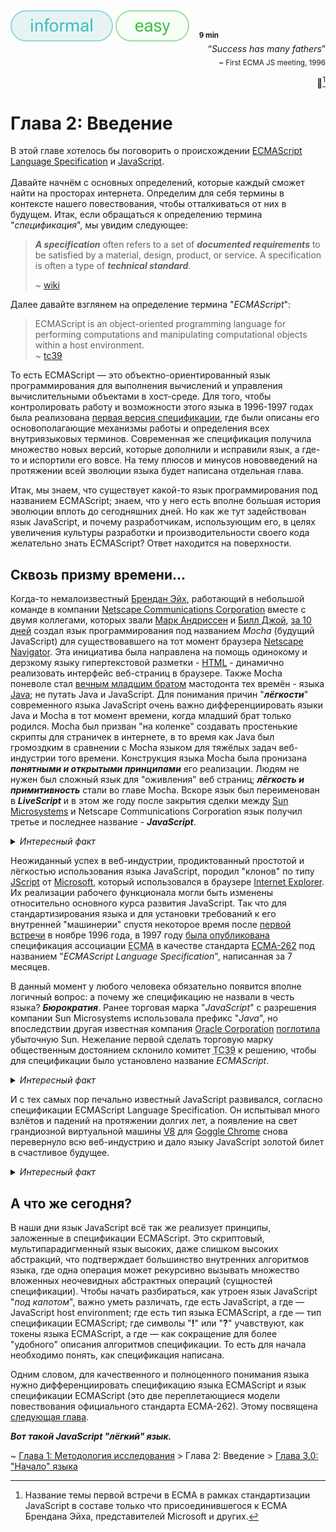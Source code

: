 <div align='left'>
    <img src='assets/informal.svg'>
    <img src='assets/easy.svg'>
    &nbsp;&nbsp;
    <sup><b>9 min</b></sup>
</div>

<div align='right'>
    <q><i>Success has many fathers</i></q>
    <br>
    <sub>~ First ECMA JS meeting, 1996</sub>

📜[^1]

</div>

# Глава 2: Введение

В этой главе хотелось бы поговорить о происхождении
[ECMAScript Language Specification](https://tc39.es/ecma262/multipage/) и
[JavaScript](https://en.wikipedia.org/wiki/JavaScript). <br><br> Давайте начнём с основных
определений, которые каждый сможет найти на просторах интернета. Определим для себя термины в
контексте нашего повествования, чтобы отталкиваться от них в будущем. Итак, если обращаться к
определению термина "_спецификация_", мы увидим следующее:

> **_A specification_** often refers to a set of **_documented requirements_** to be satisfied by a
> material, design, product, or service. A specification is often a type of **_technical
> standard_**.
>
> ~ [wiki](<https://en.wikipedia.org/wiki/Specification_(technical_standard)>)

Далее давайте взглянем на определение термина "_ECMAScript_":

> ECMAScript is an object-oriented programming language for performing computations and manipulating
> computational objects within a host environment.  
>  ~ [tc39](https://tc39.es/ecma262/multipage/overview.html#sec-overview)

То есть ECMAScript — это объектно-ориентированный язык программирования для выполнения вычислений и
управления вычислительными объектами в хост-среде. Для того, чтобы контролировать работу и
возможности этого языка в 1996-1997 годах была реализована
[первая версия спецификации](https://web.archive.org/web/19981203070212/http://cgi.netscape.com/newsref/pr/newsrelease289.html),
где были описаны его основополагающие механизмы работы и определения всех внутриязыковых терминов.
Современная же спецификация получила множество новых версий, которые дополнили и исправили язык, а
где-то и испортили его вовсе. На тему плюсов и минусов нововведений на протяжении всей эволюции
языка будет написана отдельная глава.

Итак, мы знаем, что существует какой-то язык программирования под названием ECMAScript; знаем, что у
него есть вполне большая история эволюции вплоть до сегодняшних дней. Но как же тут задействован
язык JavaScript, и почему разработчикам, использующим его, в целях увеличения культуры разработки и
производительности своего кода желательно знать ECMAScript? Ответ находится на поверхности.

## Сквозь призму времени...

Когда-то немалоизвестный [Брендан Эйх](https://en.wikipedia.org/wiki/Brendan_Eich), работающий в
небольшой команде в компании
[Netscape Communications Corporation](https://en.wikipedia.org/wiki/Netscape) вместе с двумя
коллегами, которых звали [Марк Андриссен](https://en.wikipedia.org/wiki/Marc_Andreessen) и
[Билл Джой](https://en.wikipedia.org/wiki/Bill_Joy),
[за 10 дней](https://brendaneich.com/2011/06/new-javascript-engine-module-owner/#:~:text=know%2C%20I%20wrote-,JavaScript%20in%20ten%20days.,-JS%20was%20born)
создал язык программирования под названием _Mocha_ (будущий JavaScript) для существовавшего на тот
момент браузера [Netscape Navigator](https://en.wikipedia.org/wiki/Netscape_Navigator). Эта
инициатива была направлена на помощь одинокому и дерзкому языку гипертекстовой разметки -
[HTML](https://en.wikipedia.org/wiki/HTML) - динамично реализовать интерфейс веб-страниц в браузере.
Также Mocha поневоле стал
[вечным младшим братом](https://brendaneich.com/2011/06/new-javascript-engine-module-owner/#:~:text=JS%20was%20born-,under%20the%20shadow%20of%20Java,-%2C%20and%20in%20spite)
мастодонта тех времён - языка [Java](<https://en.wikipedia.org/wiki/Java_(programming_language)>);
не путать Java и JavaScript. Для понимания причин "**_лёгкости_**" современного языка JavaScript
очень важно дифференциировать языки Java и Mocha в тот момент времени, когда младший брат только
родился. Mocha был призван "на коленке" создавать простенькие скрипты для страничек в интернете, в
то время как Java был громоздким в сравнении с Mocha языком для тяжёлых задач веб-индустрии того
времени. Конструкция языка Mocha была пронизана **_понятными и открытыми принципами_** его
реализации. Людям не нужен был сложный язык для "оживления" веб страниц; **_лёгкость и
примитивность_** стали во главе Mocha. Вскоре язык был переименован в **_LiveScript_** и в этом же
году после закрытия сделки между [Sun Microsystems](https://en.wikipedia.org/wiki/Sun_Microsystems)
и Netscape Communications Corporation язык получил третье и последнее название - **_JavaScript_**.

<details>
<summary><i>Интересный факт</i></summary>
<br>

> Одновременно с приобретением языком JavaScript своего культового названия Брендан Эйх разработал
> известный и по сей день движок для выполнения кода в браузере Netscape Navigator. Он получил
> название [SpiderMonkey](https://en.wikipedia.org/wiki/SpiderMonkey). Сейчас успешно используется в
> браузере [Firefox](https://en.wikipedia.org/wiki/Firefox).

</details>

Неожиданный успех в веб-индустрии, продиктованный простотой и лёгкостью использования языка
JavaScript, породил "клонов" по типу [JScript](https://en.wikipedia.org/wiki/JScript) от
[Microsoft](https://en.wikipedia.org/wiki/Microsoft), который использовался в браузере
[Internet Explorer](https://en.wikipedia.org/wiki/Internet_Explorer). Их реализации рабочего
функционала могли быть изменены относительно основного курса развития JavaScript. Так что для
стандартизирования языка и для установки требований к его внутренней "машинерии" спустя некоторое
время после
[первой встречи](<https://ecma-international.org/news/ecma-262-the-ecmascript-javascript-the-most-popular-web-scripting-standard-is-celebrating-its-20th-birthday/#:~:text=documents%20from%201997.-,The%20work%20on%20ECMAScript%20has%20started%20in%20November%201996%20(see%20the%20the%20minutes%20of%20the%201st%20TC39%20meeting),-.%20There%20was%20a>)
в ноябре 1996 года, в 1997 году
[была опубликована](https://web.archive.org/web/19981203070212/http://cgi.netscape.com/newsref/pr/newsrelease289.html)
спецификация ассоциации
<abbr title='Ранее - European Computer Manufacturers Association'>ECMA</abbr> в качестве стандарта
[ECMA-262](https://ecma-international.org/publications-and-standards/standards/ecma-262/) под
названием "_ECMAScript Language Specification_", написанная за 7 месяцев.

В данный момент у любого человека обязательно появится вполне логичный вопрос: а почему же
спецификацию не назвали в честь языка? **_Бюрократия_**. Ранее торговая марка "_JavaScript_" с
разрешения компании Sun Microsystems использовала префикс "_Java_", но впоследствии другая известная
компания [Oracle Corporation](https://en.wikipedia.org/wiki/Oracle_Corporation)
[поглотила](https://web.archive.org/web/20100821093146/http://news.cnet.com/8301-30685_3-20000019-264.html)
убыточную Sun. Нежелание первой сделать торговую марку общественным достоянием склонило комитет
<abbr title='Ecma Technical Committee 39'>TC39</abbr> к решению, чтобы для спецификации было
установлено название _ECMAScript_.

<details>
<summary><i>Интересный факт</i></summary>
<br>

> Европейская ассоциация ECMA разрабатывает разные спецификации и по сей день не только для
> программирования, но и для разных других сфер в области коммуникаций. Например, там можно найти
> _спецификацию языка программирования C#_
> ([ECMA-334](https://ecma-international.org/publications-and-standards/standards/ecma-334/)),
> _спецификацию синтаксиса JSON_
> ([ECMA-404](https://ecma-international.org/publications-and-standards/standards/ecma-404/)) и
> другие.

</details>

И с тех самых пор печально известный JavaScript развивался, согласно спецификации ECMAScript
Language Specification. Он испытывал много взлётов и падений на протяжении долгих лет, а появление
на свет грандиозной виртуальной машины [V8](<https://en.wikipedia.org/wiki/V8_(JavaScript_engine)>)
для [Goggle Chrome](https://en.wikipedia.org/wiki/Google_Chrome) снова перевернуло всю веб-индустрию
и дало языку JavaScript золотой билет в счастливое будущее.

<details>
<summary><i>Интересный факт</i></summary>
<br>

> В 2008 году даже был выпущен [веб-комикс](https://blogoscoped.com/google-chrome/) на тему "_Google
> on Google Chrome - comic book_".

</details>

## А что же сегодня?

В наши дни язык JavaScript всё так же реализует принципы, заложенные в спецификации ECMAScript. Это
скриптовый, мультипарадигменный язык высоких, даже слишком высоких абстракций, что подтверждает
большинство внутренних алгоритмов языка, где одна операция может рекурсивно вызывать множество
вложенных неочевидных абстрактных операций (сущностей спецификации). Чтобы начать разбираться, как
утроен язык JavaScript "_под капотом_", важно уметь различать, где есть JavaScript, а где —
JavaScript host environment; где есть тип языка ECMAScript, а где — тип спецификации ECMAScript; где
символы "**!**" или "**?**" учавствуют, как токены языка ECMAScript, а где — как сокращение для
более "удобного" описания алгоритмов спецификации. То есть для начала необходимо понять, как
спецификация написана.

Одним словом, для качественного и полноценного понимания языка нужно дифференциировать спецификацию
языка ECMAScript и язык спецификации ECMAScript (это две переплетающиеся модели повествования
официального стандарта ECMA-262). Этому посвящена [следующая глава](/get-started/index.md).

**_Вот такой JavaScript "лёгкий" язык._**

~ [Глава 1: Методология исследования](Methodology.md) > Глава 2: Введение >
[Глава 3.0: "Начало" языка](/get-started/index.md)

[^1]:
    Название темы первой встречи в ECMA в рамках стандартизации JavaScript в составе только что
    присоединившегося к ECMA Брендана Эйха, представителей Microsoft и других.
